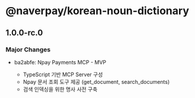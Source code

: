 # @naverpay/korean-noun-dictionary

## 1.0.0-rc.0

### Major Changes

-   ba2abfe: Npay Payments MCP - MVP

    -   TypeScript 기반 MCP Server 구성
    -   Npay 문서 조회 도구 제공 (get_document, search_documents)
    -   검색 인덱싱을 위한 명사 사전 구축
